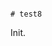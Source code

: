                                                                                                                                                                                                                                                                                                                                                                                                                                                                                         # test8

Init.

